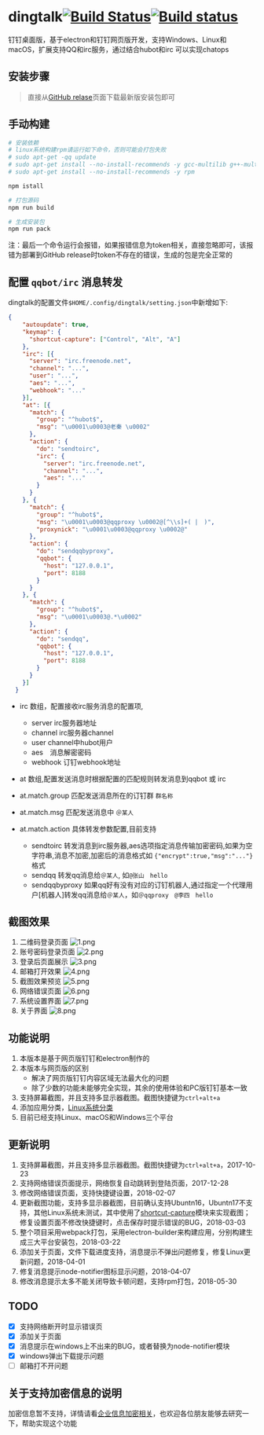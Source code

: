 # dingtalk[![Build Status](https://travis-ci.org/nashaofu/dingtalk.svg?branch=master)](https://travis-ci.org/nashaofu/dingtalk)[![Build status](https://ci.appveyor.com/api/projects/status/jptk80n78gdogd18/branch/master?svg=true)](https://ci.appveyor.com/project/nashaofu/dingtalk/branch/master)
钉钉桌面版，基于electron和钉钉网页版开发，支持Windows、Linux和macOS，扩展支持QQ和irc服务，通过结合hubot和irc 可以实现chatops

## 安装步骤
> 直接从[GitHub relase](https://github.com/nashaofu/dingtalk/releases/latest)页面下载最新版安装包即可

## 手动构建
```bash
# 安装依赖
# linux系统构建rpm请运行如下命令，否则可能会打包失败
# sudo apt-get -qq update
# sudo apt-get install --no-install-recommends -y gcc-multilib g++-multilib
# sudo apt-get install --no-install-recommends -y rpm

npm istall

# 打包源码
npm run build

# 生成安装包
npm run pack
```
注：最后一个命令运行会报错，如果报错信息为token相关，直接忽略即可，该报错为部署到GitHub release时token不存在的错误，生成的包是完全正常的

## 配置 `qqbot/irc` 消息转发
dingtalk的配置文件`$HOME/.config/dingtalk/setting.json`中新增如下:
```json
{
    "autoupdate": true,
    "keymap": {
      "shortcut-capture": ["Control", "Alt", "A"]
    },
    "irc": [{
      "server": "irc.freenode.net",
      "channel": "...",
      "user": "...",
      "aes": "...",
      "webhook": "..."
    }],
    "at": [{
      "match": {
        "group": "^hubot$",
        "msg": "\u0001\u0003@老秦 \u0002"
      },
      "action": {
        "do": "sendtoirc",
        "irc": {
          "server": "irc.freenode.net",
          "channel": "...",
          "aes": "..."
        }
      }
    }, {
      "match": {
        "group": "^hubot$",
        "msg": "\u0001\u0003@qqproxy \u0002@[^\\s]+( |　)",
        "proxynick": "\u0001\u0003@qqproxy \u0002@"
      },
      "action": {
        "do": "sendqqbyproxy",
        "qqbot": {
          "host": "127.0.0.1",
          "port": 8188
        }
      }
    }, {
      "match": {
        "group": "^hubot$",
        "msg": "\u0001\u0003@.*\u0002"
      },
      "action": {
        "do": "sendqq",
        "qqbot": {
          "host": "127.0.0.1",
          "port": 8188
        }
      }
    }]
  }
```
- irc 数组，配置接收irc服务消息的配置项,

  - server irc服务器地址
  - channel irc服务器channel
  - user channel中hubot用户
  - aes　消息解密密码
  - webhook 订钉webhook地址


- at 数组,配置发送消息时根据配置的匹配规则转发消息到qqbot 或 irc
- at.match.group 匹配发送消息所在的订钉群 `群名称`
- at.match.msg 匹配发送消息中 `＠某人`
- at.match.action 具体转发参数配置,目前支持

  - sendtoirc 转发消息到irc服务器,aes选项指定消息传输加密密码,如果为空字符串,消息不加密,加密后的消息格式如 `{"encrypt":true,"msg":"..."}`格式
  - sendqq 转发qq消息给`＠某人`, 如`@张山　hello`
  - sendqqbyproxy 如果qq好有没有对应的订钉机器人,通过指定一个代理用户[机器人]转发qq消息给`＠某人`，如`＠qqproxy　@李四　hello`


## 截图效果
1. 二维码登录页面
![1.png](./screenshot/1.png)
2. 账号密码登录页面
![2.png](./screenshot/2.png)
3. 登录后页面展示
![3.png](./screenshot/3.png)
4. 邮箱打开效果
![4.png](./screenshot/4.png)
5. 截图效果预览
![5.png](./screenshot/5.png)
6. 网络错误页面
![6.png](./screenshot/6.png)
7. 系统设置界面
![7.png](./screenshot/7.png)
8. 关于界面
![8.png](./screenshot/8.png)

## 功能说明
1. 本版本是基于网页版钉钉和electron制作的
2. 本版本与网页版的区别
    * 解决了网页版钉钉内容区域无法最大化的问题
    * 除了少数的功能未能够完全实现，其余的使用体验和PC版钉钉基本一致
3. 支持屏幕截图，并且支持多显示器截图。截图快捷键为`ctrl+alt+a`
4. 添加应用分类，[Linux系统分类](https://specifications.freedesktop.org/menu-spec/latest/apa.html#main-category-registry)
5. 目前已经支持Linux、macOS和Windows三个平台

## 更新说明
1. 支持屏幕截图，并且支持多显示器截图。截图快捷键为`ctrl+alt+a`，2017-10-23
2. 支持网络错误页面提示，网络恢复自动跳转到登陆页面，2017-12-28
3. 修改网络错误页面，支持快捷键设置，2018-02-07
4. 更新截图功能，支持多显示器截图，目前确认支持Ubuntn16，Ubuntn17不支持，其他Linux系统未测试，其中使用了[shortcut-capture](https://github.com/nashaofu/shortcut-capture)模块来实现截图；修复设置页面不修改快捷键时，点击保存时提示错误的BUG，2018-03-03
5. 整个项目采用webpack打包，采用electron-builder来构建应用，分别构建生成三大平台安装包，2018-03-22
6. 添加关于页面，文件下载进度支持，消息提示不弹出问题修复，修复Linux更新问题，2018-04-01
7. 修复消息提示node-notifier图标显示问题，2018-04-07
8. 修改消息提示太多不能关闭导致卡顿问题，支持rpm打包，2018-05-30

## TODO
- [x] 支持网络断开时显示错误页
- [x] 添加关于页面
- [x] 消息提示在windows上不出来的BUG，或者替换为node-notifier模块
- [x] windows弹出下载提示问题
- [ ] 邮箱打不开问题

## 关于支持加密信息的说明
加密信息暂不支持，详情请看[企业信息加密相关](https://github.com/nashaofu/dingtalk/issues/2)，也欢迎各位朋友能够去研究一下，帮助实现这个功能
